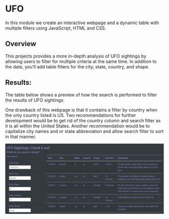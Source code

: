 # UFO
In this module we create an interactive webpage and a dynamic table with multiple filters using JavaScript, HTML and CSS.

## Overview
This projects provides a more in-depth analysis of UFO sightings by allowing users to filter for multiple criteria at the same time. In addition to the date, you’ll add table filters for the city, state, country, and shape.

## Results:
The table below shows a preview of how the search is performed to filter the results of UFO sightings.

One drawback of this webpage is that it contains a filter by country when the only country listed is US.
Two recommendations for further development would be to get rid of the country column and search filter as it is all within the United States.
Another recommendation would be to capitalize city names and or state abbreviation and allow search filter to sort in that manner.

![image](https://github.com/uferdousi197/UFO/blob/main/Preview.png)
